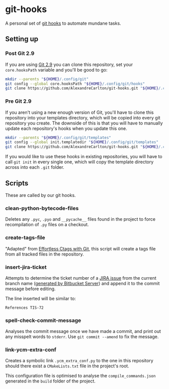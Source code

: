 # git-hooks
A personal set of [git hooks](https://git-scm.com/book/en/v2/Customizing-Git-Git-Hooks)
to automate mundane tasks.

## Setting up

### Post Git 2.9
If you are using [Git 2.9](https://github.com/git/git/blob/master/Documentation/RelNotes/2.9.0.txt)
you can clone this repository, set your `core.hooksPath` variable and you'll be
good to go:

```bash
mkdir --parents "${HOME}/.config/git"
git config --global core.hooksPath "${HOME}/.config/git/hooks"
git clone https://github.com/AlexandreCarlton/git-hooks.git "${HOME}/.config/git/hooks"
```

### Pre Git 2.9
If you aren't using a new enough version of Git, you'll have to clone this
repository into your templates directory, which will be copied into every git
repository you create. The downside of this is that you will have to manually
update each repository's hooks when you update this one.

```bash
mkdir --parents "${HOME}/.config/git/templates"
git config --global init.templatedir "${HOME}/.config/git/templates"
git clone https://github.com/AlexandreCarlton/git-hooks.git "${HOME}/.config/git/templates/hooks"
```

If you would like to use these hooks in existing repositories, you will have to
call `git init` in every single one, which will copy the template directory
across into each `.git` folder.

## Scripts

These are called by our git hooks.

### clean-python-bytecode-files
Deletes any `.pyc`, `.pyo` and `__pycache__` files found in the project to
force recompilation of `.py` files on a checkout.

### create-tags-file
"Adapted" from [Effortless Ctags with Git](https://tbaggery.com/2011/08/08/effortless-ctags-with-git.html),
this script will create a tags file from all tracked files in the repository.

### insert-jira-ticket
Attempts to determine the ticket number of a [JIRA issue](https://confluence.atlassian.com/jira064/what-is-an-issue-720416138.html)
from the current branch name ([generated by Bitbucket Server](https://confluence.atlassian.com/bitbucketserver/using-branches-in-bitbucket-server-776639968.html#UsingbranchesinBitbucketServer-Creatingbranches))
and append it to the commit message before editing.

The line inserted will be similar to:
```
References TIS-72
```

### spell-check-commit-message
Analyses the commit message once we have made a commit, and print out any
misspelt words to `stderr`. Use `git commit --amend` to fix the message.

### link-ycm-extra-conf
Creates a symbolic link `.ycm_extra_conf.py` to the one in this repository
should there exist a `CMakeLists.txt` file in the project's root.

This configuration file is optimised to analyse the `compile_commands.json`
generated in the `build` folder of the project.
